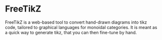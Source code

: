 # FreeTikZ

FreeTikZ is a web-based tool to convert hand-drawn diagrams into tikz code, tailored to graphical languages for monoidal categories. It is meant as a quick way to generate tikz, that you can then fine-tune by hand.
